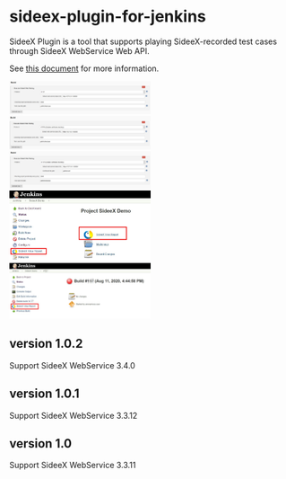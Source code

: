 # sideex-plugin-for-jenkins

SideeX Plugin is a tool that supports playing SideeX-recorded test cases through SideeX WebService Web API. 

See [this document](https://hackmd.io/@sideex/book/%2F%40sideex%2Fwebservice-jenkins-plugin) for more information.

<img src="src/main/resources/images/HTTP.jpg" width="50%">
<img src="src/main/resources/images/HTTPS_DISABLE.jpg" width="50%">
<img src="src/main/resources/images/HTTPS_ENABLE.jpg" width="50%">
<img src="src/main/resources/images/view_report1.jpg" width="50%">
<img src="src/main/resources/images/view_report2.jpg" width="50%">

## version 1.0.2
Support SideeX WebService 3.4.0

## version 1.0.1
Support SideeX WebService 3.3.12

## version 1.0
Support SideeX WebService 3.3.11
